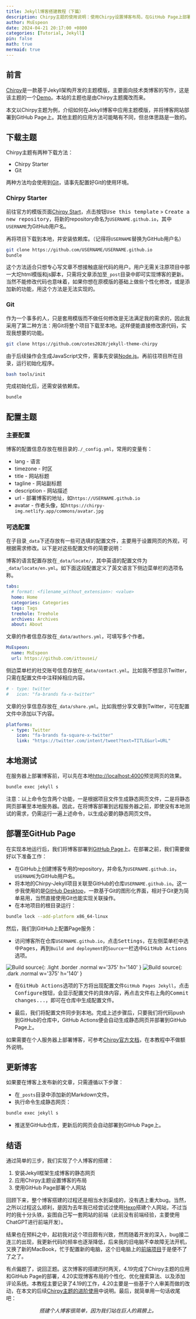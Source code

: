 ```yaml
---
title: Jekyll博客搭建教程（下篇）
description: Chirpy主题的使用说明：使用Chirpy设置博客布局，在GitHub Page上部署博客
author: MsEspeon
date: 2024-04-21 20:17:00 +0800
categories: [Tutorial, Jekyll]
pin: false
math: true
mermaid: true
---
```


## 前言

[Chirpy](https://github.com/cotes2020/jekyll-theme-chirpy)是一款基于Jekyll架构开发的主题模版，主要面向技术类博客的写作，这是该主题的一个[Demo](https://chirpy.cotes.page/)。本站的主题也是由Chirpy主题魔改而来。

本文以Chirpy主题为例，介绍如何在Jekyll博客中应用主题模版，并将博客网站部署到GitHub Page上。其他主题的应用方法可能略有不同，但总体思路是一致的。

## 下载主题

Chirpy主题有两种下载方法：

- Chirpy Starter
- Git

两种方法均会使用到[Git](https://git-scm.com/)，请事先配置好Git的使用环境。

### Chirpy Starter

前往官方的模版页面[Chirpy Start](https://github.com/cotes2020/chirpy-starter)，点击按钮<kbd>Use this template</kbd> > <kbd>Create a new repository</kbd>，将新的repository命名为`USERNAME.github.io`，其中`USERNAME`为GitHub用户名。

再将项目下载到本地，并安装依赖库。（记得将`USERNAME`替换为GitHub用户名）

```zsh
git clone https://github.com/USERNAME/USERNAME.github.io
bundle
```

这个方法适合只想专心写文章不想接触底层代码的用户。用户无需关注原项目中那一大坨html模版和js脚本，只需将文章添加至`_post`目录中即可实现博客的更新。当然不能修改代码也意味着，如果你想在原模版的基础上做些个性化修改，或是添加新的功能，用这个方法是无法实现的。

### Git

作为一个事多的人，只是套用模版而不做任何修改是无法满足我的需求的，因此我采用了第二种方法：用Git将整个项目下载至本地。这样便能直接修改源代码，实现我想要的功能。

```zsh
git clone https://github.com/cotes2020/jekyll-theme-chirpy
```

由于后续操作会生成JavaScript文件，需事先安装[Node.js](https://nodejs.org/en)。再前往项目所在目录，运行初始化程序。

```zsh
bash tools/init
```

完成初始化后，还需安装依赖库。

```zsh
bundle
```

## 配置主题

### 主要配置

博客的配置信息存放在根目录的`./_config.yml`，常用的变量有：

- lang - 语言
- timezone - 时区
- title - 网站标题
- tagline - 网站副标题
- description - 网站描述
- url - 部署博客的地址，如`https://USERNAME.github.io`
- avatar - 作者头像，如`https://chirpy-img.netlify.app/commons/avatar.jpg`

### 可选配置

在子目录`_data`下还存放有一些可选填的配置文件，主要用于设置网页的外观，可根据需求修改。以下是对这些配置文件的简要说明：

博客的语言配置存放在`_data/locate/`，其中英语的配置文件为`_data/locate/en.yml`。如下面这段配置定义了英文语言下侧边菜单栏的选项名称。

```yaml
tabs:
  # format: <filename_without_extension>: <value>
  home: Home
  categories: Categories
  tags: Tags
  treehole: Treehole
  archives: Archives
  about: About
```

文章的作者信息存放在`_data/authors.yml`，可填写多个作者。

```yaml
MsEspeon:
  name: MsEspeon
  url: https://github.com/ittousei/
```

侧边菜单栏的社交账号信息存放在`_data/contact.yml`。比如我不想显示Twitter，只需在配置文件中注释掉相应内容。

```yaml
# - type: twitter
#   icon: "fa-brands fa-x-twitter"
```

文章的分享信息存放在`_data/share.yml`。比如我想分享文章到Twitter，可在配置文件中添加以下内容。

```yaml
platforms:
  - type: Twitter
    icon: "fa-brands fa-square-x-twitter"
    link: "https://twitter.com/intent/tweet?text=TITLE&url=URL"
```

## 本地测试

在服务器上部署博客前，可以先在本地[http://localhost:4000](http://localhost:4000)预览网页的效果。

```zsh
bundle exec jekyll s
```

注意：以上命令包含两个功能，一是根据项目文件生成静态网页文件，二是将静态网页部署至本地服务器。因此，在将博客部署到远程服务器之前，即使没有本地测试的需求，仍需运行一遍上述命令，以生成必要的静态网页文件。

## 部署至GitHub Page

在实现本地运行后，我们将博客部署到[GitHub Page](https://pages.github.com/)上。在部署之前，我们需要做好以下准备工作：

- 在GitHub上创建博客专用的repository，并命名为`USERNAME.github.io`，`USERNAME`为GitHub用户名。
- 将本地的Chirpy-Jekyll项目关联至GitHub的仓库`USERNAME.github.io`。这一步我使用的是[GitHub Desktop](https://desktop.github.com/)，一款基于Git的图形化界面，相对于Git更为简单易用，当然直接使用Git也能实现关联操作。
- 在本地项目的根目录运行：

```zsh
bundle lock --add-platform x86_64-linux
```

然后，我们到GitHub上配置Page服务：

- 访问博客所在仓库`USERNAME.github.io`，点击<kbd>Settings</kbd>，在左侧菜单栏中选中<kbd>Pages</kbd>，再到`Build and deployment`的`Source`一栏选中<kbd>GitHub Actions</kbd>选项。

![Build source](/assets/img/build-my-blog/pages-source-light.png){: .light .border .normal w='375' h='140' }
![Build source](/assets/img/build-my-blog/pages-source-dark.png){: .dark .normal w='375' h='140' }

- 在<kbd>GitHub Actions</kbd>选项的下方将出现配置文件`GitHub Pages Jekyll`，点击<kbd>Configure</kbd>按钮，会显示配置文件的具体内容，再点击文件右上角的<kbd>Commit changes...</kbd>，即可在仓库中生成配置文件。

- 最后，我们将配置文件同步到本地。完成上述步骤后，只要我们将代码push到GitHub的仓库中，GitHub Actions便会自动生成静态网页并部署到GitHub Page上。

如果需要在个人服务器上部署博客，可参考[Chirpy官方文档](https://chirpy.cotes.page/posts/getting-started/#manually-build-and-deploy)，在本教程中不做额外说明。

## 更新博客

如果要在博客上发布新的文章，只需遵循以下步骤：

- 在`_posts`目录中添加新的Markdown文件。
- 执行命令生成静态网页：

```zsh
bundle exec jekyll s
```

- 推送至GitHub仓库，更新后的网页会自动部署到GitHub Page上。

## 结语

通过简单的三步，我们实现了个人博客的搭建：

1. 安装Jekyll框架生成博客的静态网页
2. 应用Chirpy主题设置博客的布局
3. 使用GitHub Page部署个人网站

回顾下来，整个博客搭建的过程还是相当水到渠成的，没有遇上重大bug。当然，之所以过程这么顺利，是因为去年我已经尝试过使用[Hexo](https://hexo.io/)搭建个人网站，不过当时的我十分头铁，妄图自己写一套网站的前端（此前没有前端经验，主要使用ChatGPT进行前端开发）。

结果也在预料之中，起初我对这个项目颇有兴致，然而随着开发的深入，bug接二连三的出现，我更新代码的频率也逐渐降低，后来我的旧电脑不幸故障无法开机，又换了新的MacBook，忙于配置新的电脑，这个旧电脑上的[前端项目](https://github.com/ittousei/eephi.github.io)于是便不了了之了。

有点偏题了，说回正题。这次博客的搭建历时两天，4.19完成了Chirpy主题的应用和GitHub Page的部署，4.20实现博客布局的个性化、优化搜索算法、以及添加评论系统。本教程主要记录了4.19的工作，4.20主要是一些基于个人审美而做的改动，在本文的后续[Chirpy主题的进阶使用](/posts/customize-my-blog/)中说明。最后，就简单用一句话收尾吧：

<center><i>搭建个人博客很简单，因为我们站在巨人的肩膀上。</i></center>